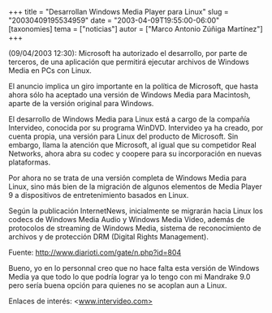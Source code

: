 +++
title = "Desarrollan Windows Media Player para Linux"
slug = "20030409195534959"
date = "2003-04-09T19:55:00-06:00"
[taxonomies]
tema = ["noticias"]
autor = ["Marco Antonio Zúñiga Martínez"]
+++

(09/04/2003 12:30): Microsoft ha autorizado el desarrollo, por parte de
terceros, de una aplicación que permitirá ejecutar archivos de Windows
Media en PCs con Linux.

El anuncio implica un giro importante en la política de Microsoft, que
hasta ahora sólo ha aceptado una versión de Windows Media para
Macintosh, aparte de la versión original para Windows.

<!-- more -->
El desarrollo de Windows Media para Linux está a cargo de la compañía
Intervideo, conocida por su programa WinDVD. Intervideo ya ha creado,
por cuenta propia, una versión para Linux del producto de Microsoft. Sin
embargo, llama la atención que Microsoft, al igual que su competidor
Real Networks, ahora abra su codec y coopere para su incorporación en
nuevas plataformas.

Por ahora no se trata de una versión completa de Windows Media para
Linux, sino más bien de la migración de algunos elementos de Media
Player 9 a dispositivos de entretenimiento basados en Linux.

Según la publicación InternetNews, inicialmente se migrarán hacia Linux
los codecs de Windows Media Audio y Windows Media Video, además de
protocolos de streaming de Windows Media, sistema de reconocimiento de
archivos y de protección DRM (Digital Rights Management).

Fuente: <http://www.diarioti.com/gate/n.php?id=804>

Bueno, yo en lo personnal creo que no hace falta esta versión de Windows
Media ya que todo lo que podría lograr ya lo tengo con mi Mandrake 9.0
pero sería buena opción para quienes no se acoplan aun a Linux.

Enlaces de interés: <www.intervideo.com>
